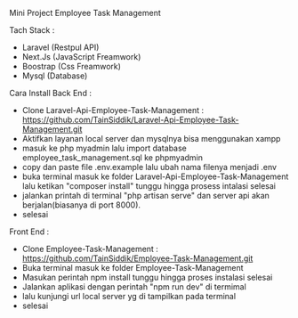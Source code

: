 Mini Project Employee Task Management

Tach Stack :
- Laravel (Restpul API)
- Next.Js (JavaScript Freamwork)
- Boostrap (Css Freamwork)
- Mysql (Database)

Cara Install 
Back End :
- Clone Laravel-Api-Employee-Task-Management : https://github.com/TainSiddik/Laravel-Api-Employee-Task-Management.git
- Aktifkan layanan local server dan mysqlnya bisa menggunakan xampp
- masuk ke php myadmin lalu import database employee_task_management.sql ke phpmyadmin
- copy dan paste file .env.example lalu ubah nama filenya menjadi .env
- buka terminal masuk ke folder Laravel-Api-Employee-Task-Management lalu ketikan "composer install" tunggu hingga prosess intalasi selesai
- jalankan printah di terminal "php artisan serve" dan server api akan berjalan(biasanya di port 8000).
- selesai

Front End :
- Clone Employee-Task-Management : https://github.com/TainSiddik/Employee-Task-Management.git
- Buka terminal masuk ke folder Employee-Task-Management
- Masukan perintah npm install tunggu hingga proses instalasi selesai
- Jalankan aplikasi dengan perintah "npm run dev" di termimal
- lalu kunjungi url local server yg di tampilkan pada terminal
- selesai
